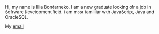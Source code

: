 Hi, my name is Illia Bondarneko. 
I am a new graduate looking ofr a job in Software Development field.
I am most familliar with JavaScript, Java and OracleSQL.

My [email](mailto:illia.bondarenko.00@gmail.com)

